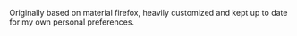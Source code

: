 Originally based on material firefox, heavily customized and kept up to date for my own personal preferences.
